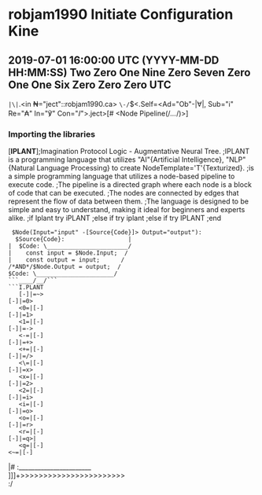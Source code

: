 ﻿# robjam1990 Initiate Configuration Kine

## 2019-07-01 16:00:00 UTC (YYYY-MM-DD HH:MM:SS) Two Zero One Nine Zero Seven Zero One One Six Zero Zero Zero UTC
 
`|\|`.<in ₦="ject"::robjam1990.ca>
`\-/`$<.Self=<Ad="Ob"-|∀|, Sub="ℹ" Re="₳" In="℣" Con="ⅈ">.ject>[# <Node Pipeline(/*...*/)>]

### Importing the libraries

[**IPLANT**];Imagination Protocol Logic - Augmentative Neural Tree.
;IPLANT is a programming language that utilizes "AI"{Artificial Intelligence}, "NLP"{Natural Language Processing} to create NodeTemplate='T'{Texturized}.
;is a simple programming language that utilizes a node-based pipeline to execute code. 
;The pipeline is a directed graph where each node is a block of code that can be executed. 
;The nodes are connected by edges that represent the flow of data between them. 
;The language is designed to be simple and easy to understand, making it ideal for beginners and experts alike.
;if Iplant try iPLANT
;else if try iplant
;else if try IPLANT
;end

```Source.Code
 $Node(Input="input" -[Source{Code}]> Output="output"):
  $Source{Code}:                  |
|  $Code: \_______________________/
|    const input = $Node.Input;  /
|    const output = input;      /
/*AND*/$Node.Output = output;  /
$Code: \______________________/
```____/__/```
```I.PLANT
   [-]|=~>
[-]|=0>
   <0=|[-]
[-]|=1>
   <1=|[-]
[-]|=->
   <-=|[-]
[-]|=+>
   <+=|[-]
[-]|=/>
   <\=|[-]
[-]|=x>
   <x=|[-]
[-]|=2>
   <2=|[-]
[-]|=i>
   <i=|[-]
[-]|=o>
   <o=|[-]
[-]|=r>
   <r=|[-]
[-]|=q>|
   <q=|[-]
<~=|[-]
```
 |#
:\_______________________\
]]]+>>>>>>>>>>>>>>>>>>>>>>>\
:/
```
